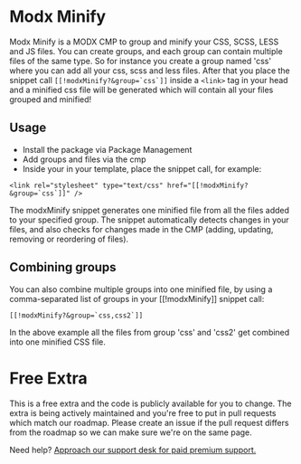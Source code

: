 # Modx Minify

Modx Minify is a MODX CMP to group and minify your CSS, SCSS, LESS and JS files. You can create groups, and each group can contain multiple files of the same type. So for instance you create a group named 'css' where you can add all your css, scss and less files. After that you place the snippet call ``[[!modxMinify?&group=`css`]]`` inside a `<link>` tag in your head and a minified css file will be generated which will contain all your files grouped and minified!

## Usage
* Install the package via Package Management
* Add groups and files via the cmp
* Inside your <head> in your template, place the snippet call, for example: 

``<link rel="stylesheet" type="text/css" href="[[!modxMinify?&group=`css`]]" />``

The modxMinify snippet generates one minified file from all the files added to your specified group. The snippet automatically detects changes in your files, and also checks for changes made in the CMP (adding, updating, removing or reordering of files).

## Combining groups
You can also combine multiple groups into one minified file, by using a comma-separated list of groups in your [[!modxMinify]] snippet call:

``[[!modxMinify?&group=`css,css2`]]``

In the above example all the files from group 'css' and 'css2' get combined into one minified CSS file.

# Free Extra
This is a free extra and the code is publicly available for you to change. The extra is being actively maintained and you're free to put in pull requests which match our roadmap. Please create an issue if the pull request differs from the roadmap so we can make sure we're on the same page.

Need help? [Approach our support desk for paid premium support.](mailto:service@sterc.com)
